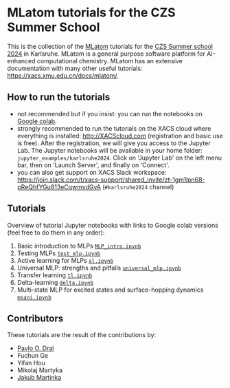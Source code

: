 # MLatom tutorials for the CZS Summer School

This is the collection of the [MLatom](https://github.com/dralgroup/mlatom) tutorials for the [CZS Summer school 2024](https://aimat.iti.kit.edu/ml4chem2024.php) in Karlsruhe. MLatom is a general purpose software platform for AI-enhanced computational chemistry. MLatom has an extensive documentation with many other useful tutorials: https://xacs.xmu.edu.cn/docs/mlatom/.

## How to run the tutorials
- not recommended but if you insist: you can run the notebooks on [Google colab](https://drive.google.com/drive/folders/18KMn1LW5pXiqC18MX6OBGE9Fyy0DMbZF?usp=sharing).
- strongly recommended to run the tutorials on the XACS cloud where everything is installed: http://XACScloud.com (registration and basic use is free). After the registration, we will give you access to the Jupyter Lab. The Jupyter notebooks will be available in your home folder: ``jupyter_examples/karlsruhe2024``. Click on 'Jupyter Lab' on the left menu bar, then on 'Launch Server', and finally on 'Connect'.
- you can also get support on XACS Slack workspace: https://join.slack.com/t/xacs-support/shared_invite/zt-1gm1lpn68-pReQhfYGu813eCqwmvdGvA (``#karlsruhe2024`` channel)

## Tutorials

Overview of tutorial Jupyter notebooks with links to Google colab versions (feel free to do them in any order):

1. Basic introduction to MLPs [`MLP_intro.ipynb`](https://drive.google.com/file/d/1tPMbsygKIjS0EdkFMBry2r7yYrVXSwg0/view?usp=sharing)
2. Testing MLPs [`test_mlp.ipynb`](https://drive.google.com/file/d/1GUWMFdgFS9DKs5BMPGFAkPlMzD3HU6gD/view?usp=sharing)
3. Active learning for MLPs [`al.ipynb`](https://drive.google.com/file/d/1yfTHZQ8BlwMg6fPUIm1TSrTvAWuuOyBm/view?usp=sharing)
4. Universal MLP: strengths and pitfalls [`universal_mlp.ipynb`](https://drive.google.com/file/d/1yf4wMPRCODdW02jw2y_MtW_TtKmObNBx/view?usp=sharing)
5. Transfer learning [`tl.ipynb`](https://drive.google.com/file/d/165KZj5g77czczRXi2KPD7NUqXlVCSKH2/view?usp=sharing)
6. Delta-learning [`delta.ipynb`](https://drive.google.com/file/d/1i-Vw0W7nwpDA97TZalk4KtJy6VP3aZMH/view?usp=sharing)
7. Multi-state MLP for excited states and surface-hopping dynamics [`msani.ipynb`](https://drive.google.com/file/d/11FxqeXfcwcOj_dcucd_k91XCuZzU0dh2/view?usp=sharing)

## Contributors

These tutorials are the result of the contributions by:

- [Pavlo O. Dral](http://dr-dral.com)
- Fuchun Ge
- Yifan Hou
- Mikolaj Martyka
- [Jakub Martinka](https://jakubmartinka.github.io/)
